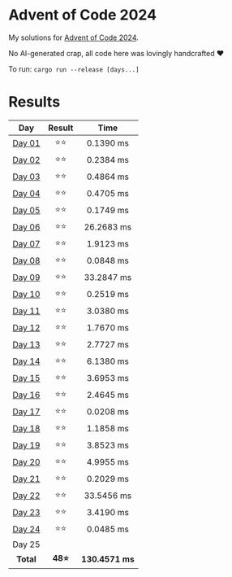 # Advent of Code 2024
My solutions for [Advent of Code 2024](https://adventofcode.com/2024).

No AI-generated crap, all code here was lovingly handcrafted ❤️

To run: `cargo run --release [days...]`

# Results

| Day | Result | Time |
|:---:|:---:|:---:|
| [Day 01](/src/days/day01.rs) | ⭐⭐ | 0.1390 ms |
| [Day 02](/src/days/day02.rs) | ⭐⭐ | 0.2384 ms |
| [Day 03](/src/days/day03.rs) | ⭐⭐ | 0.4864 ms |
| [Day 04](/src/days/day04.rs) | ⭐⭐ | 0.4705 ms |
| [Day 05](/src/days/day05.rs) | ⭐⭐ | 0.1749 ms |
| [Day 06](/src/days/day06.rs) | ⭐⭐ | 26.2683 ms |
| [Day 07](/src/days/day07.rs) | ⭐⭐ | 1.9123 ms |
| [Day 08](/src/days/day08.rs) | ⭐⭐ | 0.0848 ms |
| [Day 09](/src/days/day09.rs) | ⭐⭐ | 33.2847 ms |
| [Day 10](/src/days/day10.rs) | ⭐⭐ | 0.2519 ms |
| [Day 11](/src/days/day11.rs) | ⭐⭐ | 3.0380 ms |
| [Day 12](/src/days/day12.rs) | ⭐⭐ | 1.7670 ms |
| [Day 13](/src/days/day13.rs) | ⭐⭐ | 2.7727 ms |
| [Day 14](/src/days/day14.rs) | ⭐⭐ | 6.1380 ms |
| [Day 15](/src/days/day15.rs) | ⭐⭐ | 3.6953 ms |
| [Day 16](/src/days/day16.rs) | ⭐⭐ | 2.4645 ms |
| [Day 17](/src/days/day17.rs) | ⭐⭐ | 0.0208 ms |
| [Day 18](/src/days/day18.rs) | ⭐⭐ | 1.1858 ms |
| [Day 19](/src/days/day19.rs) | ⭐⭐ | 3.8523 ms |
| [Day 20](/src/days/day20.rs) | ⭐⭐ | 4.9955 ms |
| [Day 21](/src/days/day21.rs) | ⭐⭐ | 0.2029 ms |
| [Day 22](/src/days/day22.rs) | ⭐⭐ | 33.5456 ms |
| [Day 23](/src/days/day23.rs) | ⭐⭐ | 3.4190 ms |
| [Day 24](/src/days/day24.rs) | ⭐⭐ | 0.0485 ms |
| Day 25 | |  |
| **Total** | **48⭐** | **130.4571 ms** |
